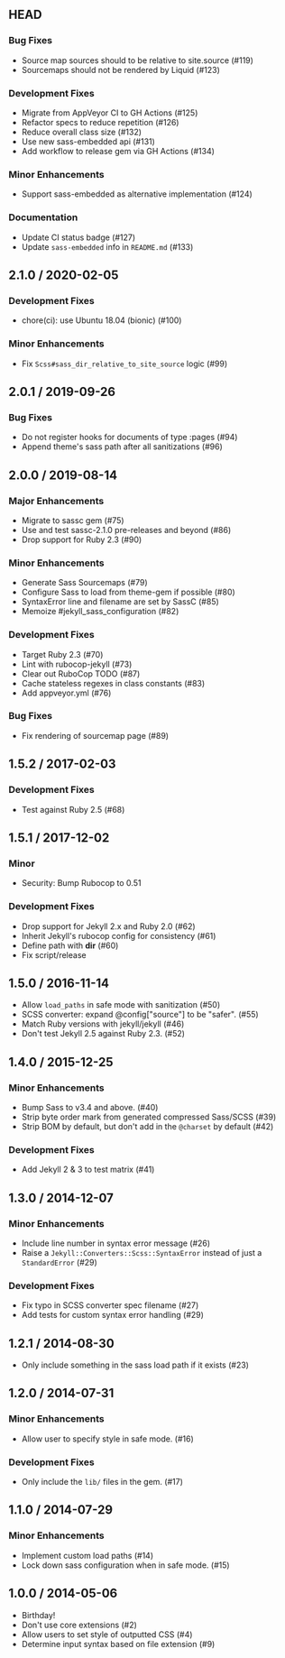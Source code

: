## HEAD

### Bug Fixes

  * Source map sources should to be relative to site.source (#119)
  * Sourcemaps should not be rendered by Liquid (#123)

### Development Fixes

  * Migrate from AppVeyor CI to GH Actions (#125)
  * Refactor specs to reduce repetition (#126)
  * Reduce overall class size (#132)
  * Use new sass-embedded api (#131)
  * Add workflow to release gem via GH Actions (#134)

### Minor Enhancements

  * Support sass-embedded as alternative implementation (#124)

### Documentation

  * Update CI status badge (#127)
  * Update `sass-embedded` info in `README.md` (#133)

## 2.1.0 / 2020-02-05

### Development Fixes

  * chore(ci): use Ubuntu 18.04 (bionic) (#100)

### Minor Enhancements

  * Fix `Scss#sass_dir_relative_to_site_source` logic (#99)

## 2.0.1 / 2019-09-26

### Bug Fixes

  * Do not register hooks for documents of type :pages (#94)
  * Append theme&#39;s sass path after all sanitizations (#96)

## 2.0.0 / 2019-08-14

### Major Enhancements

  * Migrate to sassc gem (#75)
  * Use and test sassc-2.1.0 pre-releases and beyond (#86)
  * Drop support for Ruby 2.3 (#90)

### Minor Enhancements

  * Generate Sass Sourcemaps (#79)
  * Configure Sass to load from theme-gem if possible (#80)
  * SyntaxError line and filename are set by SassC (#85)
  * Memoize #jekyll_sass_configuration (#82)

### Development Fixes

  * Target Ruby 2.3 (#70)
  * Lint with rubocop-jekyll (#73)
  * Clear out RuboCop TODO (#87)
  * Cache stateless regexes in class constants (#83)
  * Add appveyor.yml (#76)

### Bug Fixes

  * Fix rendering of sourcemap page (#89)

## 1.5.2 / 2017-02-03

### Development Fixes

  * Test against Ruby 2.5 (#68)

## 1.5.1 / 2017-12-02

### Minor

  * Security: Bump Rubocop to 0.51

### Development Fixes

  * Drop support for Jekyll 2.x and Ruby 2.0 (#62)
  * Inherit Jekyll&#39;s rubocop config for consistency (#61)
  * Define path with __dir__ (#60)
  * Fix script/release

## 1.5.0 / 2016-11-14

  * Allow `load_paths` in safe mode with sanitization (#50)
  * SCSS converter: expand @config["source"] to be "safer". (#55)
  * Match Ruby versions with jekyll/jekyll (#46)
  * Don't test Jekyll 2.5 against Ruby 2.3. (#52)

## 1.4.0 / 2015-12-25

### Minor Enhancements

  * Bump Sass to v3.4 and above. (#40)
  * Strip byte order mark from generated compressed Sass/SCSS (#39)
  * Strip BOM by default, but don't add in the `@charset` by default (#42)

### Development Fixes

  * Add Jekyll 2 & 3 to test matrix (#41)

## 1.3.0 / 2014-12-07

### Minor Enhancements

  * Include line number in syntax error message (#26)
  * Raise a `Jekyll::Converters::Scss::SyntaxError` instead of just a `StandardError` (#29)

### Development Fixes

  * Fix typo in SCSS converter spec filename (#27)
  * Add tests for custom syntax error handling (#29)

## 1.2.1 / 2014-08-30

  * Only include something in the sass load path if it exists (#23)

## 1.2.0 / 2014-07-31

### Minor Enhancements

  * Allow user to specify style in safe mode. (#16)

### Development Fixes

  * Only include the `lib/` files in the gem. (#17)

## 1.1.0 / 2014-07-29

### Minor Enhancements

  * Implement custom load paths (#14)
  * Lock down sass configuration when in safe mode. (#15)

## 1.0.0 / 2014-05-06

  * Birthday!
  * Don't use core extensions (#2)
  * Allow users to set style of outputted CSS (#4)
  * Determine input syntax based on file extension (#9)
